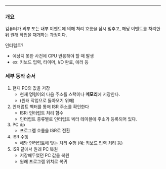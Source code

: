 
---

### 개요

컴퓨터가 외부 또는 내부 이벤트에 의해 처리 흐름을 잠시 멈추고, 해당 이벤트를 처리한 뒤 원래 작업을 재개하는 과정이다.

인터럽트?
- 예상치 못한 사건에 CPU 반응해야 할 때 발생
- ex: 키보드 입력, 타이머, I/O 완료, 에러 등

### 세부 동작 순서

1. 현재 PC의 값을 저장
	- 현재 명령어의 다음 주소를 스택이나 **메모리**에 저장한다.
	- (원래 작업으로 돌아오기 위해)
2. 인터럽트 벡터를 통해 ISR 주소를 확인한다
	- ISR: 인터럽트 처리 함수
	- 인터럽트 종류별로 인터럽트 벡터 테이블에 주소가 등록되어 있다.
3. PC dp
	- 프로그램 흐름을 ISR로 전환
4. ISR 수행
	- 해당 인터럽트에 맞는 처리 수행 (예: 키보드 입력 처리 등)
5. ISR 끝에서 원래 PC 복원
	- 저장해두었던 PC 값을 복원
	- 원래 프로그램 위치로 복귀
